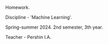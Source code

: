Homework.

Discipline - 'Machine Learning'.

Spring-summer 2024. 2nd semester, 3th year.

Teacher - Pershin I.A.
